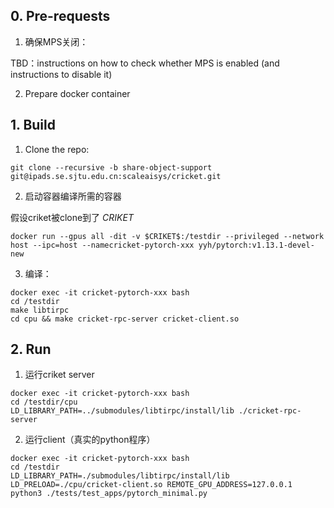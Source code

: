 ## 0. Pre-requests

1. 确保MPS关闭：

TBD：instructions on how to check whether MPS is enabled (and instructions to disable it) 

2. Prepare docker container



## 1. Build 

1. Clone the repo:

```
git clone --recursive -b share-object-support  git@ipads.se.sjtu.edu.cn:scaleaisys/cricket.git
```

2. 启动容器编译所需的容器

假设criket被clone到了 $CRIKET$ 

```
docker run --gpus all -dit -v $CRIKET$:/testdir --privileged --network host --ipc=host --namecricket-pytorch-xxx yyh/pytorch:v1.13.1-devel-new
```

3. 编译：

```
docker exec -it cricket-pytorch-xxx bash
cd /testdir
make libtirpc
cd cpu && make cricket-rpc-server cricket-client.so
```



## 2. Run 

1. 运行criket server

```
docker exec -it cricket-pytorch-xxx bash
cd /testdir/cpu
LD_LIBRARY_PATH=../submodules/libtirpc/install/lib ./cricket-rpc-server
```

   

2. 运行client（真实的python程序）

```
docker exec -it cricket-pytorch-xxx bash
cd /testdir
LD_LIBRARY_PATH=./submodules/libtirpc/install/lib LD_PRELOAD=./cpu/cricket-client.so REMOTE_GPU_ADDRESS=127.0.0.1 python3 ./tests/test_apps/pytorch_minimal.py
```

